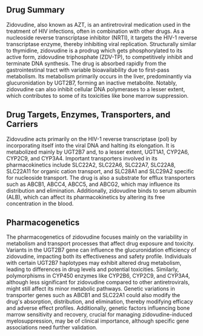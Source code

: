 ## Drug Summary
Zidovudine, also known as AZT, is an antiretroviral medication used in the treatment of HIV infections, often in combination with other drugs. As a nucleoside reverse transcriptase inhibitor (NRTI), it targets the HIV-1 reverse transcriptase enzyme, thereby inhibiting viral replication. Structurally similar to thymidine, zidovudine is a prodrug which gets phosphorylated to its active form, zidovudine triphosphate (ZDV-TP), to competitively inhibit and terminate DNA synthesis. The drug is absorbed rapidly from the gastrointestinal tract with variable bioavailability due to first-pass metabolism. Its metabolism primarily occurs in the liver, predominantly via glucuronidation by UGT2B7, forming an inactive metabolite. Notably, zidovudine can also inhibit cellular DNA polymerases to a lesser extent, which contributes to some of its toxicities like bone marrow suppression.

## Drug Targets, Enzymes, Transporters, and Carriers
Zidovudine acts primarily on the HIV-1 reverse transcriptase (pol) by incorporating itself into the viral DNA and halting its elongation. It is metabolized mainly by UGT2B7 and, to a lesser extent, UGT1A1, CYP2A6, CYP2C9, and CYP3A4. Important transporters involved in its pharmacokinetics include SLC22A2, SLC22A6, SLC22A7, SLC22A8, SLC22A11 for organic cation transport, and SLC28A1 and SLC29A2 specific for nucleoside transport. The drug is also a substrate for efflux transporters such as ABCB1, ABCC4, ABCC5, and ABCG2, which may influence its distribution and elimination. Additionally, zidovudine binds to serum albumin (ALB), which can affect its pharmacokinetics by altering its free concentration in the blood.

## Pharmacogenetics
The pharmacogenetics of zidovudine focuses mainly on the variability in metabolism and transport processes that affect drug exposure and toxicity. Variants in the UGT2B7 gene can influence the glucuronidation efficiency of zidovudine, impacting both its effectiveness and safety profile. Individuals with certain UGT2B7 haplotypes may exhibit altered drug metabolism, leading to differences in drug levels and potential toxicities. Similarly, polymorphisms in CYP450 enzymes like CYP2B6, CYP2C9, and CYP3A4, although less significant for zidovudine compared to other antiretrovirals, might still affect its minor metabolic pathways. Genetic variations in transporter genes such as ABCB1 and SLC22A1 could also modify the drug's absorption, distribution, and elimination, thereby modifying efficacy and adverse effect profiles. Additionally, genetic factors influencing bone marrow sensitivity and recovery, crucial for managing zidovudine-induced myelosuppression, may be of clinical importance, although specific gene associations need further validation.